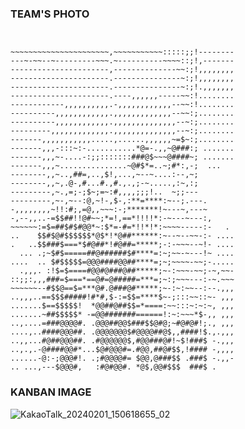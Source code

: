 ### TEAM'S PHOTO

```


~~~~~~~~~~~~~~~~~~~~~~,~~~~~~~~~~~:::::;;!--------
---~-~~--~---------~~~.~----------~~~~::;!,-------
----------------------,--------------~~:;!,,,,,,,,
----------------------.---------------~:;!,,,,,,,,
----------------------.---------------~:;!.,,,,,,,
----------------------.----,,,,,,-----~~:!........
------------,,,,,,,,,,.-,,,,,,,,,,,,--~~:!........
----------,,,,,,,,,,,,.,,,,,,,,,,,,,--~~:;........
----------,,,,,,,,,,,,.,,,,,,,,,,,,,,--~:;........
---------,,,,,,,,,,,,,.,,,,,,,,,,,,,,--~:;........
-------,,,,,,,,,,,.....,......,,,,,,~=$~:;........
-------,,,-:::~:-...........*@=-.,,~@###:; .......
-------,,,~-....-:;;:::::::###@$~~~@####~; .......
-------,,,~...............~@#$*=..~;#*:,-;  ...   
--------,,~..,##=,..,$!,...,~--~....:--,~;        
--------,,~,.@-,#...#.,#.,.,;-~.....,:~,:;        
---------,~.,=;-;$~;=~:#,,,,;;;!..  ~;;---        
---------,~-,~--:@,~!-,$-,:**=****:~--;.---.      
-,,,,,,,,~!!:#;,=@,,~~~:-;*******!~---~,---~      
-,--,,..-=$$##!!@#~~;*=!,==*!!!!*:-~---~---:,     
~~~~~~:=$=##$#$#@@*~:$*=-#=*!!*!*:~~~~-----:-   . 
..    $$#$@#$$$$$$*@$*!*@##******:~--~--~~-:- ....
.   ..$$###$===*$#@##*!#@##=*****;-:-~~~--~!- ....
  ... .;~$#$=====##@######$#****=:~;~~-~---!~ ....
....  .. $#$$$$$=@@@####@@##****=;~;~~~~-~~;-.....
  .,,,. :!$=$====#@@#@###@##*****;~-:~~~-~~;-~,~~-
::;;:,,,###=$===*==@#=@#####=***=;~:;~~~---:-~.~~~
~~~~~~--#$$@==$=***@#.@###@#*****;~-:~:~~--:--.,,,
..,,,..==$$$#####!#*#,$-:=$$=****$~-;:::~~::~- ,,,
.......$==$$$$$!  *@@##@##$$=*====:~~:::~:~:~, ,,,
.......~##$$$$$* -=@@#######======!:~:~~~*$-,, ,,,
..,....=###@@@@#. .@@@##@@$###$$@#@;~#@#@#!;., ,,,
....,..####@@@##. .@@@@@@@$#@@@@##@$,,####!$.,.,,,
..,,...#@##@@@##. .#@@@@@@$,#@@###@#!~$!###$ -.,,,
..,.,.-@####@@#*...$@#@@@#=.#@@,##@#$$,!#### -,,,,
......-@:-;@@@#!. .;#@@@@#= $@@,@###$$ .###$ -.,,-
.. ...,---$@@@#,   :#@#@@#. *@$,@@#$$$  ###$ .    
```

### KANBAN IMAGE
![KakaoTalk_20240201_150618655_02](https://github.com/DEV-CREW-FOR-KANBAN/KANBAN_PROJECT/assets/145534055/b1caa677-de3e-4d01-8d5e-d8b10ecdc25d)

